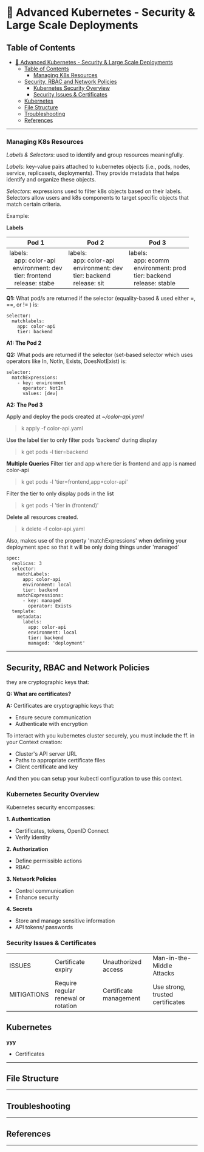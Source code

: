 # 🔐 Advanced Kubernetes - Security & Large Scale Deployments

## Table of Contents
- [🔐 Advanced Kubernetes - Security \& Large Scale Deployments](#-advanced-kubernetes---security--large-scale-deployments)
  - [Table of Contents](#table-of-contents)
    - [Managing K8s Resources](#managing-k8s-resources)
  - [Security, RBAC and Network Policies](#security-rbac-and-network-policies)
    - [Kubernetes Security Overview](#kubernetes-security-overview)
    - [Security Issues \& Certificates](#security-issues--certificates)
  - [Kubernetes](#kubernetes)
  - [File Structure](#file-structure)
  - [Troubleshooting](#troubleshooting)
  - [References](#references)

---
 
### Managing K8s Resources
*Labels & Selectors*: used to identify and group resources meaningfully.

*Labels*: key-value pairs attached to kubernetes objects (i.e., pods, nodes, service, replicasets, deployments). They provide metadata that helps identify and organize these objects.

*Selectors*: expressions used to filter k8s objects based on their labels. Selectors allow users and k8s components to target specific objects that match certain criteria.

Example:

**Labels**

| Pod 1 | Pod 2 | Pod 3|
|----------|----------|---------|
| labels:<br> &nbsp;&nbsp; app: color-api <br>  &nbsp;&nbsp;environment: dev <br> &nbsp;&nbsp; tier: frontend <br> &nbsp;&nbsp; release: stabe <br>  | labels:<br> &nbsp;&nbsp; app: color-api <br> &nbsp;&nbsp; environment: dev <br> &nbsp;&nbsp; tier: backend <br> &nbsp;&nbsp; release: sit <br>   | labels:<br>  &nbsp;&nbsp; app: ecomm <br> &nbsp;&nbsp; environment: prod <br> &nbsp;&nbsp; tier: backend <br> &nbsp;&nbsp; release: stable <br>   |

**Q1:** What pod/s are returned if the selector (equality-based & used either =, ==, or != ) is:
```
selector:
  matchlabels:
    app: color-api
    tier: backend
```
**A1: The Pod 2**

**Q2:** What pods are returned if the selector (set-based selector which uses operators like In, NotIn, Exists, DoesNotExist) is:
```
selector:
  matchExpressions:
    - key: environment
      operator: NotIn
      values: [dev]
```
**A2: The Pod 3**

Apply and deploy the pods created at *~/color-api.yaml*
>k apply -f color-api.yaml

Use the label tier to only filter pods 'backend' during display
>k get pods -l tier=backend

**Multiple Queries**
Filter  tier and app where tier is frontend and app is named color-api
>k get pods -l 'tier=frontend,app=color-api'

Filter the tier to only display pods in the list
>k get pods -l 'tier in (frontend)'

Delete all resources created.
>k delete -f color-api.yaml

Also, makes use of the property 'matchExpressions' when defining your deployment spec so that it will be only doing things under 'managed'
```
spec:
  replicas: 3
  selector:
    matchLabels:
      app: color-api
      environment: local
      tier: backend
    matchExpressions:
      - key: managed
        operator: Exists
  template:
    metadata:
      labels:     
        app: color-api
        environment: local
        tier: backend
        managed: 'deployment'
```

---
## Security, RBAC and Network Policies
they are cryptographic keys that:

**Q: What are certificates?**

**A:** Certificates are cryptographic keys that:
  - Ensure secure communication
  - Authenticate with encryption

To interact with you kubernetes cluster securely, you must include the ff. in your Context creation:
  - Cluster's API server URL
  - Paths to appropriate certificate files
  - Client certificate and key

And then you can setup your kubectl configuration to use this context.

### Kubernetes Security Overview
Kubernetes security encompasses:

**1. Authentication**
  - Certificates, tokens, OpenID Connect
  - Verify identity
  
**2. Authorization**
  - Define permissible actions
  - RBAC

**3. Network Policies**
  - Control communication
  - Enhance security

**4. Secrets**
  - Store and manage sensitive information
  - API tokens/ passwords

### Security Issues & Certificates
|  |  |  |  |
|----------|----------|----------|----------|
| ISSUES   | Certificate expiry   | Unauthorized access  | Man-in-the-Middle Attacks   |
| MITIGATIONS   | Require regular renewal or rotation   | Certificate management   | Use strong, trusted certificates   |

## Kubernetes 
**yyy**
  - Certificates
---

## File Structure
---

## Troubleshooting
---

## References
---
